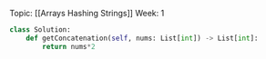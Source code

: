 
Topic: [[Arrays Hashing Strings]]
Week: 1

```python
class Solution:
	def getConcatenation(self, nums: List[int]) -> List[int]:
		return nums*2
```
